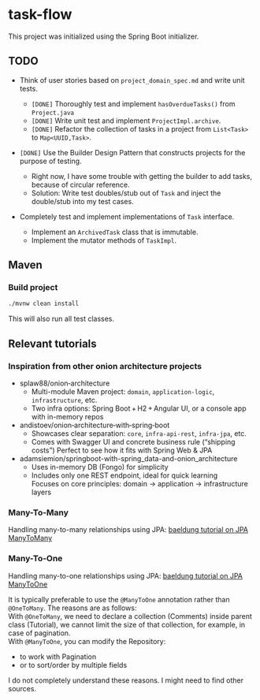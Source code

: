 # task-flow

This project was initialized using the Spring Boot initializer.

## TODO

- Think of user stories based on `project_domain_spec.md` and write unit tests.
  - `[DONE]` Thoroughly test and implement `hasOverdueTasks()` from `Project.java`
  - `[DONE]` Write unit test and implement `ProjectImpl.archive`.
  - `[DONE]` Refactor the collection of tasks in a project from `List<Task>` to `Map<UUID,Task>`.
- `[DONE]` Use the Builder Design Pattern that constructs projects for the purpose of testing.
  - Right now, I have some trouble with getting the builder to add tasks, because of circular reference.
  - Solution: Write test doubles/stub out of `Task` and inject the double/stub into my test cases.

- Completely test and implement implementations of `Task` interface.
  - Implement an `ArchivedTask` class that is immutable.
  - Implement the mutator methods of `TaskImpl`.

## Maven

### Build project

```bash
./mvnw clean install
```

This will also run all test classes.

## Relevant tutorials

### Inspiration from other onion architecture projects

- splaw88/onion‑architecture
  - Multi-module Maven project: `domain`, `application-logic`, `infrastructure`, etc.
  - Two infra options: Spring Boot + H2 + Angular UI, or a console app with in-memory repos
- andistoev/onion‑architecture‑with‑spring‑boot
  - Showcases clear separation: `core`, `infra-api-rest`, `infra-jpa`, etc.
  - Comes with Swagger UI and concrete business rule (“shipping costs”)
Perfect to see how it fits with Spring Web & JPA
- adamsiemion/springboot-with-spring_data-and-onion_architecture
  - Uses in-memory DB (Fongo) for simplicity
  - Includes only one REST endpoint, ideal for quick learning  
    Focuses on core principles: domain → application → infrastructure layers

### Many-To-Many

Handling many-to-many relationships using JPA: [baeldung tutorial on JPA ManyToMany](https://www.baeldung.com/jpa-many-to-many)

### Many-To-One

Handling many-to-one relationships using JPA: [baeldung tutorial on JPA ManyToOne](https://www.bezkoder.com/jpa-manytoone/)

It is typically preferable to use the `@ManyToOne` annotation rather than `@OneToMany`.
The reasons are as follows:  
With `@OneToMany`, we need to declare a collection (Comments) inside parent class (Tutorial), we cannot limit the size of that collection, for example, in case of pagination.  
With `@ManyToOne`, you can modify the Repository:

- to work with Pagination
- or to sort/order by multiple fields

I do not completely understand these reasons. I might need to find other sources.
